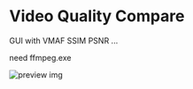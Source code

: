 # Video Quality Compare
GUI with VMAF SSIM PSNR ...

need ffmpeg.exe

![preview img](https://github.com/user-attachments/assets/4d4dd0e6-a9dc-4ceb-944d-c0037d0029e2)
